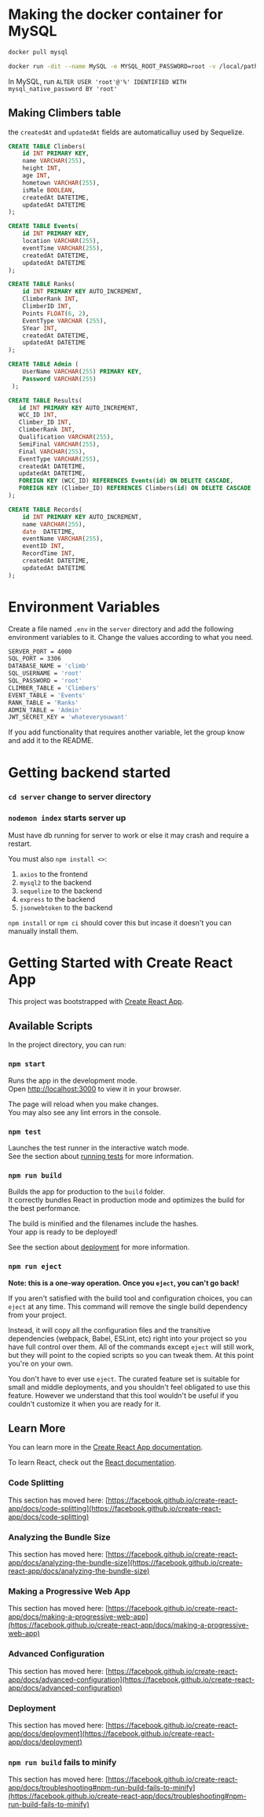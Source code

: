 # Making the docker container for MySQL

```bash
docker pull mysql
```

```bash
docker run -dit --name MySQL -e MYSQL_ROOT_PASSWORD=root -v /local/path/for/database/data:/var/lib/mysql -p 3306:3306 mysql
```

In MySQL, run ```ALTER USER 'root'@'%' IDENTIFIED WITH mysql_native_password BY 'root'```

## Making Climbers table

the `createdAt` and `updatedAt` fields are automaticalluy used by Sequelize.

```SQL
CREATE TABLE Climbers(
    id INT PRIMARY KEY,
    name VARCHAR(255),
    height INT,
    age INT,
    hometown VARCHAR(255),
    isMale BOOLEAN,
    createdAt DATETIME,
    updatedAt DATETIME
);
```

```SQL
CREATE TABLE Events(
    id INT PRIMARY KEY,
    location VARCHAR(255),
    eventTime VARCHAR(255),
    createdAt DATETIME,
    updatedAt DATETIME
);
```
```SQL
CREATE TABLE Ranks(
    id INT PRIMARY KEY AUTO_INCREMENT, 
    ClimberRank INT,
    ClimberID INT, 
    Points FLOAT(6, 2),
    EventType VARCHAR (255), 
    SYear INT,
    createdAt DATETIME, 
    updatedAt DATETIME
);
```
```SQL
CREATE TABLE Admin (
    UserName VARCHAR(255) PRIMARY KEY,
    Password VARCHAR(255)
 );
 ```
 ```SQL
CREATE TABLE Results(
    id INT PRIMARY KEY AUTO_INCREMENT,
    WCC_ID INT,
    Climber_ID INT,
    ClimberRank INT,
    Qualification VARCHAR(255),
    SemiFinal VARCHAR(255),
    Final VARCHAR(255),
    EventType VARCHAR(255),
    createdAt DATETIME,
    updatedAt DATETIME,
    FOREIGN KEY (WCC_ID) REFERENCES Events(id) ON DELETE CASCADE,
    FOREIGN KEY (Climber_ID) REFERENCES Climbers(id) ON DELETE CASCADE
);
```
```SQL
CREATE TABLE Records(
    id INT PRIMARY KEY AUTO_INCREMENT,
    name VARCHAR(255),
    date  DATETIME,
    eventName VARCHAR(255),
    eventID INT,
    RecordTime INT,
    createdAt DATETIME,
    updatedAt DATETIME
);
```



# Environment Variables

Create a file named `.env` in the `server` directory and add the following environment variables to it.
Change the values according to what you need.

```bash
SERVER_PORT = 4000
SQL_PORT = 3306
DATABASE_NAME = 'climb'
SQL_USERNAME = 'root'
SQL_PASSWORD = 'root'
CLIMBER_TABLE = 'Climbers'
EVENT_TABLE = 'Events'
RANK_TABLE = 'Ranks'
ADMIN_TABLE = 'Admin'
JWT_SECRET_KEY = 'whateveryouwant'
```

If you add functionality that requires another variable,
let the group know and add it to the README.

# Getting backend started

### `cd server` change to server directory

### `nodemon index` starts server up

Must have db running for server to work or else it may crash and require a restart.

You must also `npm install <>`:
1. `axios` to the frontend
2. `mysql2` to the backend
3. `sequelize` to the backend
4. `express` to the backend
5. `jsonwebtoken` to the backend

`npm install` or `npm ci` should cover this but incase it doesn't you can manually install them.


# Getting Started with Create React App

This project was bootstrapped with [Create React App](https://github.com/facebook/create-react-app).

## Available Scripts

In the project directory, you can run:

### `npm start`

Runs the app in the development mode.\
Open [http://localhost:3000](http://localhost:3000) to view it in your browser.

The page will reload when you make changes.\
You may also see any lint errors in the console.

### `npm test`

Launches the test runner in the interactive watch mode.\
See the section about [running tests](https://facebook.github.io/create-react-app/docs/running-tests) for more information.

### `npm run build`

Builds the app for production to the `build` folder.\
It correctly bundles React in production mode and optimizes the build for the best performance.

The build is minified and the filenames include the hashes.\
Your app is ready to be deployed!

See the section about [deployment](https://facebook.github.io/create-react-app/docs/deployment) for more information.

### `npm run eject`

**Note: this is a one-way operation. Once you `eject`, you can't go back!**

If you aren't satisfied with the build tool and configuration choices, you can `eject` at any time. This command will remove the single build dependency from your project.

Instead, it will copy all the configuration files and the transitive dependencies (webpack, Babel, ESLint, etc) right into your project so you have full control over them. All of the commands except `eject` will still work, but they will point to the copied scripts so you can tweak them. At this point you're on your own.

You don't have to ever use `eject`. The curated feature set is suitable for small and middle deployments, and you shouldn't feel obligated to use this feature. However we understand that this tool wouldn't be useful if you couldn't customize it when you are ready for it.

## Learn More

You can learn more in the [Create React App documentation](https://facebook.github.io/create-react-app/docs/getting-started).

To learn React, check out the [React documentation](https://reactjs.org/).

### Code Splitting

This section has moved here: [https://facebook.github.io/create-react-app/docs/code-splitting](https://facebook.github.io/create-react-app/docs/code-splitting)

### Analyzing the Bundle Size

This section has moved here: [https://facebook.github.io/create-react-app/docs/analyzing-the-bundle-size](https://facebook.github.io/create-react-app/docs/analyzing-the-bundle-size)

### Making a Progressive Web App

This section has moved here: [https://facebook.github.io/create-react-app/docs/making-a-progressive-web-app](https://facebook.github.io/create-react-app/docs/making-a-progressive-web-app)

### Advanced Configuration

This section has moved here: [https://facebook.github.io/create-react-app/docs/advanced-configuration](https://facebook.github.io/create-react-app/docs/advanced-configuration)

### Deployment

This section has moved here: [https://facebook.github.io/create-react-app/docs/deployment](https://facebook.github.io/create-react-app/docs/deployment)

### `npm run build` fails to minify

This section has moved here: [https://facebook.github.io/create-react-app/docs/troubleshooting#npm-run-build-fails-to-minify](https://facebook.github.io/create-react-app/docs/troubleshooting#npm-run-build-fails-to-minify)

